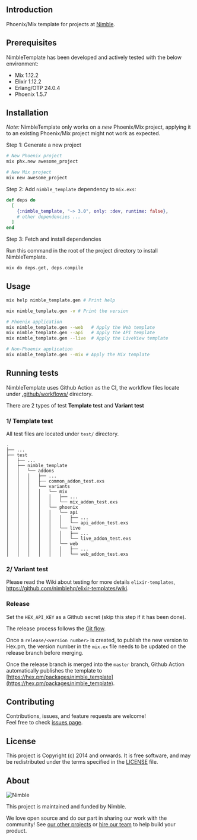 ## Introduction

Phoenix/Mix template for projects at [Nimble](https://nimblehq.co/).

## Prerequisites

NimbleTemplate has been developed and actively tested with the below environment:

- Mix 1.12.2
- Elixir 1.12.2
- Erlang/OTP 24.0.4
- Phoenix 1.5.7

## Installation

*Note:* NimbleTemplate only works on a _new_ Phoenix/Mix project, applying it to an existing Phoenix/Mix project might not work as expected.

Step 1: Generate a new project

```bash
# New Phoenix project
mix phx.new awesome_project

# New Mix project
mix new awesome_project
```

Step 2: Add `nimble_template` dependency to `mix.exs`:

```elixir
def deps do
  [
    {:nimble_template, "~> 3.0", only: :dev, runtime: false},
    # other dependencies ...
  ]
end
```

Step 3: Fetch and install dependencies

Run this command in the root of the project directory to install NimbleTemplate.

```bash
mix do deps.get, deps.compile
```

## Usage

```bash
mix help nimble_template.gen # Print help

mix nimble_template.gen -v # Print the version

# Phoenix application
mix nimble_template.gen --web   # Apply the Web template
mix nimble_template.gen --api   # Apply the API template
mix nimble_template.gen --live  # Apply the LiveView template

# Non-Phoenix application
mix nimble_template.gen --mix # Apply the Mix template
```

## Running tests

NimbleTemplate uses Github Action as the CI, the workflow files locate under [.github/workflows/](https://github.com/nimblehq/elixir-templates/tree/develop/.github/workflows) directory.

There are 2 types of test **Template test** and **Variant test**

### 1/ Template test

All test files are located under `test/` directory.

```
.
├── ...
├── test
│   ├── ...
│   ├── nimble_template
│   │   └── addons
│   │   │   ├── ...
│   │   │   ├── common_addon_test.exs
│   │   │   └── variants
│   │   │   │   └── mix
│   │   │   │   │   ├── ...
│   │   │   │   │   └── mix_addon_test.exs
│   │   │   │   └── phoenix
│   │   │   │   │   └── api
│   │   │   │   │   │   ├── ...
│   │   │   │   │   │   └── api_addon_test.exs
│   │   │   │   │   └── live
│   │   │   │   │   │   ├── ...
│   │   │   │   │   │   └── live_addon_test.exs
│   │   │   │   │   └── web
│   │   │   │   │   │   ├── ...
│   │   │   │   │   │   └── web_addon_test.exs
```

### 2/ Variant test

Please read the Wiki about testing for more details `elixir-templates`, https://github.com/nimblehq/elixir-templates/wiki.

### Release

Set the `HEX_API_KEY` as a Github secret (skip this step if it has been done).

The release process follows the [Git flow](https://nimblehq.co/compass/development/version-control/release-management).

Once a `release/<version number>` is created, to publish the new version to Hex.pm, the version number in the `mix.ex` file needs to be updated on the release branch before merging.

Once the release branch is merged into the `master` branch, Github Action automatically publishes the template to [https://hex.pm/packages/nimble_template](https://hex.pm/packages/nimble_template).


## Contributing

Contributions, issues, and feature requests are welcome!<br />Feel free to check [issues page](https://github.com/nimblehq/elixir-templates/issues).

## License

This project is Copyright (c) 2014 and onwards. It is free software, and may be redistributed under the terms specified in the [LICENSE] file.

[LICENSE]: /LICENSE

## About

![Nimble](https://assets.nimblehq.co/logo/dark/logo-dark-text-160.png)

This project is maintained and funded by Nimble.

We love open source and do our part in sharing our work with the community!
See [our other projects][community] or [hire our team][hire] to help build your product.

[community]: https://github.com/nimblehq
[hire]: https://nimblehq.co
